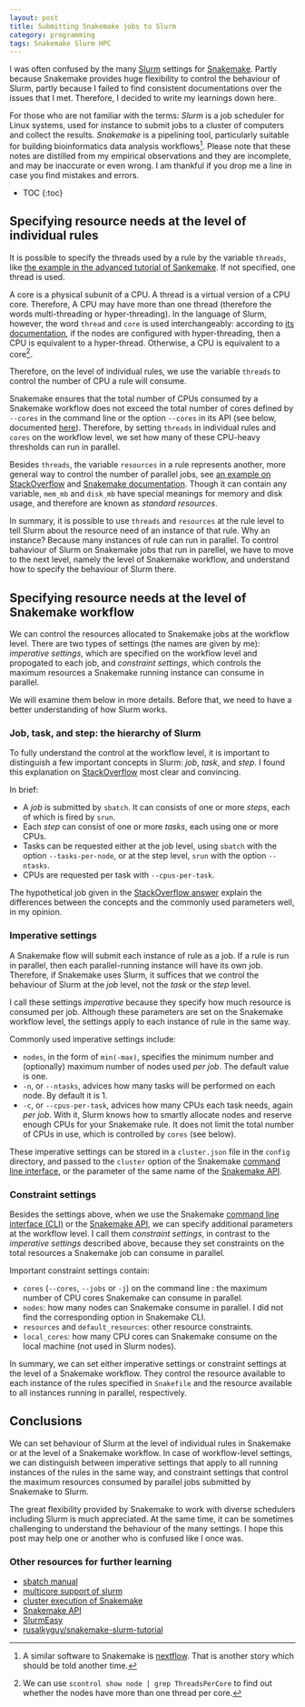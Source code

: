 ```yaml
---
layout: post
title: Submitting Snakemake jobs to Slurm
category: programming
tags: Snakemake Slurm HPC
---
```


I was often confused by the many [Slurm](https://slurm.schedmd.com/) settings
for [Snakemake](https://snakemake.readthedocs.io/en/stable/index.html). Partly
because Snakemake provides huge flexibility to control the behaviour of Slurm,
partly because I failed to find consistent documentations over the issues that I
met. Therefore, I decided to write my learnings down here.

For those who are not familiar with the terms: *Slurm* is a job scheduler for
Linux systems, used for instance to submit jobs to a cluster of computers and
collect the results. *Snakemake* is a pipelining tool, particularly suitable for
building bioinformatics data analysis workflows[^1].
Please note that these notes are distilled from my empirical observations and
they are incomplete, and may be inaccurate or even wrong. I am thankful if you
drop me a line in case you find mistakes and errors.

* TOC
{:toc}

## Specifying resource needs at the level of individual rules

It is possible to specify the threads used by a rule by the variable `threads`,
like [the example in the advanced tutorial of
Sankemake](https://snakemake.readthedocs.io/en/stable/tutorial/advanced.html#step-1-specifying-the-number-of-used-threads).
If not specified, one thread is used.

A core is a physical subunit of a CPU. A thread is a virtual version of a CPU
core. Therefore, A CPU may have more than one thread (therefore the words
multi-threading or hyper-threading). In the language of Slurm, however, the word
`thread` and `core` is used interchangeably: according to [its
documentation](https://slurm.schedmd.com/faq.html#cpu_count), if the nodes are
configured with hyper-threading, then a CPU is equivalent to a hyper-thread.
Otherwise, a CPU is equivalent to a core[^2].

Therefore, on the level of individual rules, we use the variable `threads` to
control the number of CPU a rule will consume.

Snakemake ensures that the total number of CPUs consumed by a Snakemake workflow
does not exceed the total number of cores defined by `--cores` in the command
line or the option `--cores` in its API (see below, documented [here](https://snakemake.readthedocs.io/en/stable/tutorial/advanced.html#step-1-specifying-the-number-of-used-threads)).
Therefore, by setting `threads` in individual rules and `cores` on the workflow
level, we set how many of these CPU-heavy thresholds can run in parallel.

Besides `threads`, the variable `resources` in a rule represents another, more
general way to control the number of parallel jobs, see [an example on
StackOverflow](https://stackoverflow.com/questions/49139395/set-cluster-core-per-rule-in-snakemake?rq=1)
and [Snakemake
documentation](https://snakemake.readthedocs.io/en/stable/snakefiles/rules.html#resources).
Though it can contain any variable, `mem_mb` and `disk_mb` have special meanings
for memory and disk usage, and therefore are known as *standard resources*.

In summary, it is possible to use `threads` and `resources` at the rule level to
tell Slurm about the resource need of an instance of that rule. Why an instance?
Because many instances of rule can run in parallel. To control bahaviour of
Slurm on Snakemake jobs that run in parellel, we have to move to the next level,
namely the level of Snakemake workflow, and understand how to specify the
behaviour of Slurm there.

## Specifying resource needs at the level of Snakemake workflow

We can control the resources allocated to Snakemake jobs at the workflow level.
There are two types of settings (the names are given by me): *imperative
settings*, which are specified on the workflow level and propogated to each job,
and *constraint settings*, which controls the maximum resources a Snakemake
running instance can consume in parallel.

We will examine them below in more details. Before that, we need to have a
better understanding of how Slurm works.

### Job, task, and step: the hierarchy of Slurm

To fully understand the control at the workflow level, it is important to
distinguish a few important concepts in Slurm: *job*, *task*, and *step*. I
found this explanation on
[StackOverflow](https://stackoverflow.com/a/46532581/2114825) most clear and
convincing.

In brief:

* A *job* is submitted by `sbatch`. It can consists of one or more *steps*, each
    of which is fired by `srun`.
* Each *step* can consist of one or more *tasks*, each using one or more CPUs.
* Tasks can be requested either at the job level, using `sbatch` with the option
    `--tasks-per-node`, or at the step level, `srun` with the option `--ntasks`.
* CPUs are requested per task with `--cpus-per-task`.

The hypothetical job given in the [StackOverflow
answer](https://stackoverflow.com/a/46532581/2114825) explain the differences
between the concepts and the commonly used parameters well, in my opinion.

### Imperative settings

A Snakemake flow will submit each instance of rule as a job. If a rule is run in
parallel, then each parallel-running instance will have its own job. Therefore,
if Snakemake uses Slurm, it suffices that we control the behaviour of Slurm at
the *job* level, not the *task* or the *step* level.

I call these settings *imperative* because they specify how much resource is
consumed per job. Although these parameters are set on the Snakemake workflow
level, the settings apply to each instance of rule in the same way.

Commonly used imperative settings include:

* `nodes`, in the form of `min(-max)`, specifies the minimum number and
   (optionally) maximum number of nodes used *per job*. The default value is
   one.
* `-n`, or `--ntasks`, advices how many tasks will be performed on each
   node. By default it is 1.
* `-c`, or `--cpus-per-task`, advices how many CPUs each task needs, again
   *per job*. With it, Slurm knows how to smartly allocate nodes and reserve
   enough CPUs for your Snakemake rule. It does not limit the total number of
   CPUs in use, which is controlled by `cores` (see below).

These imperative settings can be stored in a `cluster.json` file in the `config`
directory, and passed to the `cluster` option of the Snakemake [command line
interface](https://snakemake.readthedocs.io/en/stable/executing/cli.html), or
the parameter of the same name of the [Snakemake
API](https://snakemake.readthedocs.io/en/stable/api_reference/snakemake.html).

### Constraint settings

Besides the settings above, when we use the Snakemake [command line interface
(CLI)](https://snakemake.readthedocs.io/en/stable/executing/cli.html) or the
[Snakemake
API](https://snakemake.readthedocs.io/en/stable/api_reference/snakemake.html),
we can specify additional parameters at the workflow level. I call them
*constraint settings*, in contrast to the *imperative settings* described above,
because they set constraints on the total resources a Snakemake job can consume
in parallel.

Important constraint settings contain:

* `cores` (`--cores`, `--jobs` or `-j`) on the command line : the maximum number
  of CPU cores Snakemake can consume in parallel.
* `nodes`: how many nodes can Snakemake consume in parallel. I did not find the
    corresponding option in Snakemake CLI.
* `resources` and `default_resources`: other resource constraints.
* `local_cores`: how many CPU cores can Snakemake consume on the local machine
  (not used in Slurm nodes).

In summary, we can set either imperative settings or constraint settings at the
level of a Snakemake workflow. They control the resource available to each
instance of the rules specified in `Snakefile` and the resource available to all
instances running in parallel, respectively.

## Conclusions

We can set behaviour of Slurm at the level of individual rules in Snakemake or
at the level of a Snakemake workflow. In case of workflow-level settings, we
can distinguish between imperative settings that apply to all running instances
of the rules in the same way, and constraint settings that control the maximum
resources consumed by parallel jobs submitted by Snakemake to Slurm.

The great flexibility provided by Snakemake to work with diverse schedulers
including Slurm is much appreciated. At the same time, it can be sometimes
challenging to understand the behaviour of the many settings. I hope this post
may help one or another who is confused like I once was.

### Other resources for further learning

* [sbatch manual](https://slurm.schedmd.com/sbatch.html)
* [multicore support of slurm](https://slurm.schedmd.com/mc_support.html)
* [cluster execution of
    Snakemake](https://snakemake.readthedocs.io/en/v5.1.4/executable.html#cluster-execution)
* [Snakemake
    API](https://snakemake.readthedocs.io/en/stable/api_reference/snakemake.html)
* [SlurmEasy](https://github.com/dpryan79/Misc/blob/master/MPIIE_internal/SlurmEasy)
* [rusalkyguy/snakemake-slurm-tutorial](https://github.com/rusalkaguy/snakemake-slurm-tutorial)

[^1]: A similar software to Snakemake is [nextflow](https://www.nextflow.io/). That is another story which should be told another time.
[^2]: We can use `scontrol show node | grep ThreadsPerCore` to find out whether the nodes have more than one thread per core.



